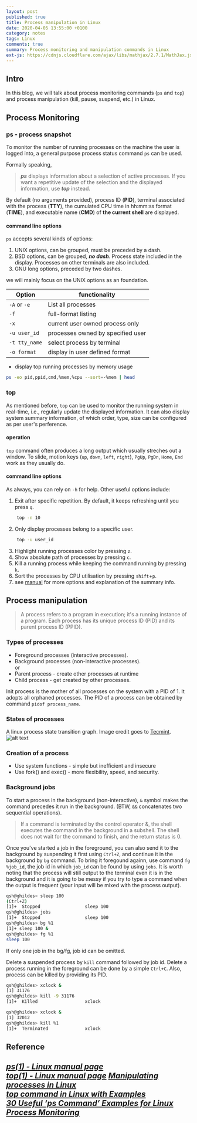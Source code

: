 ```yaml
---
layout: post
published: true
title: Process manipulation in Linux
date: 2020-04-05 13:55:00 +0100
category: notes
tags: Linux
comments: true
summary: Process monitoring and manipulation commands in Linux
ext-js: https://cdnjs.cloudflare.com/ajax/libs/mathjax/2.7.1/MathJax.js?config=TeX-AMS-MML_HTMLorMML
---
```

<!-- $$ \usepackage{amsmath} $$  -->
## Intro
In this blog, we will talk about process monitoring commands (`ps` and `top`) and process manipulation (kill, pause, suspend, etc.)  in Linux.

## Process Monitoring
### ps - process snapshot
To monitor the number of running processes on the machine the user is logged into, a general purpose process status command `ps` can be used. 

Formally speaking, 
> ___ps___ displays information about a selection of active processes. If you want a repetitive update of the selection and the displayed information, use ___top___ instead.  

By default (no arguments provided), process ID (**PID**), terminal associated with the process (**TTY**), the cumulated CPU time in hh:mm:ss format (**TIME**), and executable name (**CMD**) of **the current shell** are displayed.

#### command line options

`ps` accepts several kinds of options:
1. UNIX options, can be grouped, must be preceded by a dash.
2. BSD options, can be grouped, ___no dash___. Process state included in the display. Processes on other terminals are also included.
3. GNU long options, preceded by two dashes.

we will mainly focus on the UNIX options as an foundation.


| Option | functionality |
| ------ | ------------- |
 `-A` or `-e` | List all processes
 `-f` | full-format listing
 `-x` | current user owned process only
 `-u user_id` | processes owned by specified user
 `-t tty_name` | select process by terminal
 `-o format` | display in user defined format


* display top running processes by memory usage
```bash
ps -eo pid,ppid,cmd,%mem,%cpu --sort=-%mem | head
```


### top  
As mentioned before, `top` can be used to monitor the running system in real-time, i.e., regularly update the displayed information. It can also display system summary information, of which order, type, size can be configured as per user's perference.
#### operation
`top` command often produces a long output which usually streches out a window. To slide, motion keys (`up`, `down`, `left`, `right`), `PgUp`, `PgDn`, `Home`, `End` work as they usually do.

#### command line options
As always, you can rely on `-h` for help. Other useful options include:
1. Exit after specific repetition. By default, it keeps refreshing until you press `q`.
```bash
    top -n 10
```
2. Only display processes belong to a specific user.
```bash
    top -u user_id
```
3. Highlight running processes color by pressing `z`.
4. Show absolute path of processes by pressing `c`.
5. Kill a running process while keeping the command running by pressing `k`.
6. Sort the processes by CPU utilisation by pressing `shift`+`p`.
7. see [manual](http://man7.org/linux/man-pages/man1/top.1.html) for more options and explanation of the summary info.  


## Process manipulation
> A process refers to a program in execution; it's a running instance of a program.
Each process has its unique process ID (PID) and its parent process ID (PPID).
### Types of processes
* Foreground processes (interactive processes).
* Background processes (non-interactive processes).  
or
* Parent process - create other processes at runtime
* Child process - get created by other processes.

Init process is the mother of all processes on the system with a PID of 1. It adopts all orphaned processes. The PID of a process can be obtained by command `pidof process_name`.

### States of processes
A linux process state transition graph. Image credit goes to [Tecmint](https://www.tecmint.com/linux-process-management/).
![alt text]({static}/images/ProcessState.png)

### Creation of a process
* Use system functions - simple but inefficient and insecure
* Use fork() and exec() - more flexibility, speed, and security.

### Background jobs
To start a process in the background (non-interactive), `&` symbol makes the command precedes it run in the background. (BTW, `&&` concatenates two sequential operations).
>If a command is terminated by the control operator &, the shell executes the command in the background in a subshell. The shell does not wait for the command to finish, and the return status is 0.

Once you've started a job in the foreground, you can also send it to the background by suspending it first using `Ctrl+Z`, and continue it in the background by `bg` command. To bring it foregound againn, use command `fg %job_id`, the job id in which `job_id` can be found by using `jobs`. It is worth noting that the process will still output to the terminal even it is in the background and it is going to be messy if you try to type a command when the output is frequent (your input will be mixed with the process output).

```bash
qsh@ghildes> sleep 100
(Ctrl+Z)
[1]+  Stopped                 sleep 100
qsh@ghildes> jobs
[1]+  Stopped                 sleep 100
qsh@ghildes> bg %1 
[1]+ sleep 100 &
qsh@ghildes> fg %1
sleep 100
```

If only one job in the bg/fg, job id can be omitted.  

Delete a suspended process by `kill` command followed by job id. Delete a process running in the foreground can be done by a simple `Ctrl+C`. Also, process can be killed by providing its PID.
```bash
qsh@ghildes> xclock &
[1] 31176
qsh@ghildes> kill -9 31176
[1]+  Killed                  xclock
```
```bash
qsh@ghildes> xclock &
[1] 32012
qsh@ghildes> kill %1
[1]+  Terminated              xclock
```
## Reference  
[_ps(1) - Linux manual page_](http://man7.org/linux/man-pages/man1/ps.1.html)  
[_top(1) - Linux manual page_](http://man7.org/linux/man-pages/man1/top.1.html)
[_Manipulating processes in Linux_](http://www.physics.smu.edu/coan/linux/processes.html)  
[_top command in Linux with Examples_](https://www.geeksforgeeks.org/top-command-in-linux-with-examples/)  
[_30 Useful ‘ps Command’ Examples for Linux Process Monitoring_](https://www.tecmint.com/ps-command-examples-for-linux-process-monitoring/)
---

